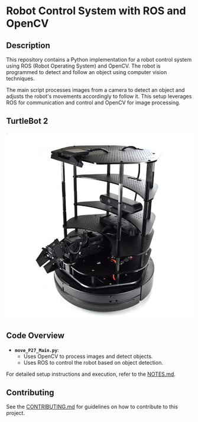 # Robot Control System with ROS and OpenCV

## Description
This repository contains a Python implementation for a robot control system using ROS (Robot Operating System) and OpenCV. The robot is programmed to detect and follow an object using computer vision techniques.

The main script processes images from a camera to detect an object and adjusts the robot's movements accordingly to follow it. This setup leverages ROS for communication and control and OpenCV for image processing.

## TurtleBot 2
<p align="center">
  <img src="TurtleBot2.jpg" alt="TurtleBot 2" />
</p>


## Code Overview
- **`move_P27_Main.py`**: 
  - Uses OpenCV to process images and detect objects.
  - Uses ROS to control the robot based on object detection.

For detailed setup instructions and execution, refer to the [NOTES.md](NOTES.md).

## Contributing
See the [CONTRIBUTING.md](CONTRIBUTING.md) for guidelines on how to contribute to this project.
